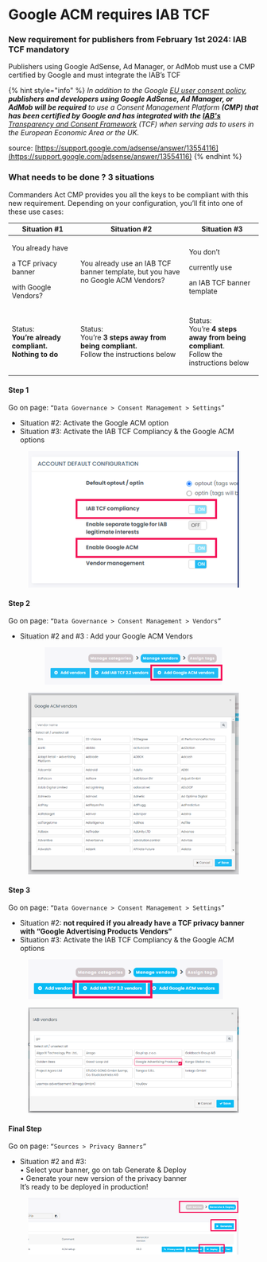 # Google ACM requires IAB TCF

### New requirement for publishers from February 1st 2024: IAB TCF mandatory

Publishers using Google AdSense, Ad Manager, or AdMob must use a CMP certified by Google and must integrate the IAB’s TCF

{% hint style="info" %}
_In addition to the Google_ [_EU user consent policy_](https://www.google.com/about/company/user-consent-policy/)_, **publishers and developers using Google AdSense, Ad Manager, or AdMob will be required** to use a Consent Management Platform **(CMP) that has been certified by Google and has integrated with the**_ [_**IAB's** Transparency and Consent Framework_](https://iabeurope.eu/transparency-consent-framework/) _(TCF) when serving ads to users in the European Economic Area or the UK._

source: [https://support.google.com/adsense/answer/13554116](https://support.google.com/adsense/answer/13554116)
{% endhint %}

### What needs to be done ? 3 situations

Commanders Act CMP provides you all the keys to be compliant with this new requirement. Depending on your configuration, you’ll fit into one of these use cases:



| Situation #1                                                                      | Situation #2                                                                                                    | Situation #3                                                                                                    |
| --------------------------------------------------------------------------------- | --------------------------------------------------------------------------------------------------------------- | --------------------------------------------------------------------------------------------------------------- |
| <p>You already have</p><p>a TCF privacy banner</p><p>with Google Vendors?<br></p> | You already use an IAB TCF banner template, but you have no Google ACM Vendors?                                 | <p>You don’t </p><p>currently use</p><p>an IAB TCF banner template<br></p>                                      |
| <p>Status: <br><strong>You’re already compliant. Nothing to do</strong><br></p>   | <p>Status: <br>You’re <strong>3 steps away from being compliant.</strong> <br>Follow the instructions below</p> | <p>Status: <br>You’re <strong>4 steps away from being compliant</strong>. <br>Follow the instructions below</p> |

#### Step 1

Go on page: `“Data Governance > Consent Management > Settings”`

* Situation #2: Activate the Google ACM option
* Situation #3: Activate the IAB TCF Compliancy & the Google ACM options

<figure><img src="../../../.gitbook/assets/image (7) (5).png" alt="" width="455"><figcaption></figcaption></figure>

#### Step 2

Go on page: `“Data Governance > Consent Management > Vendors”`

* Situation #2 and #3 : Add your Google ACM Vendors

<div align="center">

<figure><img src="../../../.gitbook/assets/image (8) (4).png" alt="" width="358"><figcaption></figcaption></figure>

</div>

<figure><img src="../../../.gitbook/assets/image (9) (6).png" alt=""><figcaption></figcaption></figure>



#### Step 3

Go on page: `“Data Governance > Consent Management > Settings”`

* Situation #2: **not required if you already have a TCF privacy banner**\
  **with “Google Advertising Products Vendors”**
* Situation #3: Activate the IAB TCF Compliancy & the Google ACM options

<figure><img src="../../../.gitbook/assets/image (10) (6).png" alt="" width="392"><figcaption></figcaption></figure>

<figure><img src="../../../.gitbook/assets/image (11) (4).png" alt="" width="541"><figcaption></figcaption></figure>

#### Final Step

Go on page: `“Sources > Privacy Banners”`

* Situation #2 and #3:\
  • Select your banner, go on tab Generate & Deploy\
  • Generate your new version of the privacy banner\
  It’s ready to be deployed in production!

<figure><img src="../../../.gitbook/assets/image (12) (7).png" alt=""><figcaption></figcaption></figure>
